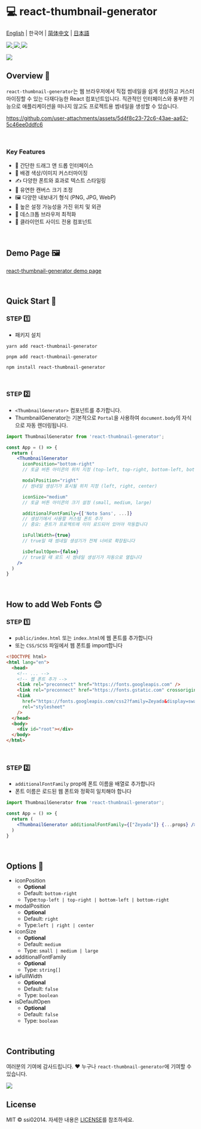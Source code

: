 # 💻 react-thumbnail-generator
[English](README.md) | 한국어 | [简体中文](README-zh_cn.md) | [日本語](README-ja_jp.md)

<a href="https://www.npmjs.com/package/react-thumbnail-generator" target="_blank">
  <img src="https://img.shields.io/npm/v/react-thumbnail-generator.svg">
</a>
<a href="https://www.npmjs.com/package/react-thumbnail-generator" target="_blank">
  <img src="https://img.shields.io/npm/dt/react-thumbnail-generator.svg">
</a>
<a href="https://bundlephobia.com/package/react-thumbnail-generator" target="_blank">
  <img src="https://img.shields.io/bundlephobia/minzip/react-thumbnail-generator/latest?style=flat-square">
</a>


<p>
  <a href="https://www.npmjs.com/package/react-thumbnail-generator" target="_blank">
    <img src="https://user-images.githubusercontent.com/64779472/219855230-d6515d16-334c-432a-8d20-fa171e17c231.png" />
  </a>
</p>

## Overview 🎨
`react-thumbnail-generator`는 웹 브라우저에서 직접 썸네일을 쉽게 생성하고 커스터마이징할 수 있는 다재다능한 React 컴포넌트입니다. 직관적인 인터페이스와 풍부한 기능으로 애플리케이션을 떠나지 않고도 프로젝트용 썸네일을 생성할 수 있습니다.

https://github.com/user-attachments/assets/5d4f8c23-72c6-43ae-aa62-5c46ee0ddfc6

<br />

### Key Features
- 🎯 간단한 드래그 앤 드롭 인터페이스
- 🎨 배경 색상/이미지 커스터마이징
- ✍️ 다양한 폰트와 효과로 텍스트 스타일링
- 📏 유연한 캔버스 크기 조정
- 🖼️ 다양한 내보내기 형식 (PNG, JPG, WebP)
- 🔧 높은 설정 가능성을 가진 위치 및 외관
- 📱 데스크톱 브라우저 최적화
- 📱 클라이언트 사이드 전용 컴포넌트

<br />

## Demo Page 🖼️
[react-thumbnail-generator demo page](https://ssi02014.github.io/react-thumbnail-generator/?path=/story/components-thumbnailgenerator--default)

<br />

## Quick Start 🚀
### STEP 1️⃣
- 패키지 설치
```shell
yarn add react-thumbnail-generator
```
```shell
pnpm add react-thumbnail-generator
```

```shell
npm install react-thumbnail-generator
```

<br />

### STEP 2️⃣
- `<ThumbnailGenerator>` 컴포넌트를 추가합니다.
- ThumbnailGenerator는 기본적으로 `Portal`을 사용하여 `document.body`의 자식으로 자동 렌더링됩니다.

```jsx
import ThumbnailGenerator from 'react-thumbnail-generator';

const App = () => {
  return (
    <ThumbnailGenerator
      iconPosition="bottom-right"
      // 토글 버튼 아이콘의 위치 지정 (top-left, top-right, bottom-left, bottom-right)

      modalPosition="right"
      // 썸네일 생성기가 표시될 위치 지정 (left, right, center)

      iconSize="medium" 
      // 토글 버튼 아이콘의 크기 설정 (small, medium, large)

      additionalFontFamily={['Noto Sans', ...]}
      // 생성기에서 사용할 커스텀 폰트 추가
      // 중요: 폰트가 프로젝트에 이미 로드되어 있어야 작동합니다

      isFullWidth={true}
      // true일 때 썸네일 생성기가 전체 너비로 확장됩니다

      isDefaultOpen={false}
      // true일 때 로드 시 썸네일 생성기가 자동으로 열립니다
    />
  )
}
```

<br />

## How to add Web Fonts 😊
### STEP 1️⃣
- `public/index.html` 또는 `index.html`에 웹 폰트를 추가합니다
- 또는 `CSS/SCSS` 파일에서 웹 폰트를 import합니다

```html
<!DOCTYPE html>
<html lang="en">
  <head>
    <!-- ... -->
    <!-- 웹 폰트 추가 -->
    <link rel="preconnect" href="https://fonts.googleapis.com" />
    <link rel="preconnect" href="https://fonts.gstatic.com" crossorigin />
    <link
      href="https://fonts.googleapis.com/css2?family=Zeyada&display=swap"
      rel="stylesheet"
    />
  </head>
  <body>
    <div id="root"></div>
  </body>
</html>
```

<br />

### STEP 2️⃣
- `additionalFontFamily` prop에 폰트 이름을 배열로 추가합니다
- 폰트 이름은 로드된 웹 폰트와 정확히 일치해야 합니다

```jsx
import ThumbnailGenerator from 'react-thumbnail-generator';

const App = () => {
  return (
    <ThumbnailGenerator additionalFontFamily={["Zeyada"]} {...props} />
  )
}
```

<br />

## Options 📄
- iconPosition
  - **Optional**
  - Default: `bottom-right`
  - Type:`top-left | top-right | bottom-left | bottom-right`
- modalPosition
  - **Optional**
  - Default: `right`
  - Type:`left | right | center`
- iconSize
  - **Optional**
  - Default: `medium`
  - Type: `small | medium | large`
- additionalFontFamily
  - **Optional**
  - Type: `string[]`
- isFullWidth
  - **Optional**
  - Default: `false`
  - Type: `boolean`
- isDefaultOpen
  - **Optional**
  - Default: `false`
  - Type: `boolean`

<br />

## Contributing

여러분의 기여에 감사드립니다. ❤️ 누구나 `react-thumbnail-generator`에 기여할 수 있습니다.

<a href="https://github.com/ssi02014/react-thumbnail-generator/graphs/contributors">
  <img src="https://contrib.rocks/image?repo=ssi02014/react-thumbnail-generator">
</a>

<br />

## License
MIT © ssi02014. 자세한 내용은 [LICENSE](./LICENSE)를 참조하세요.
